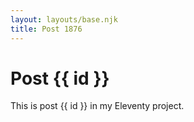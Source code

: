 ```yaml
---
layout: layouts/base.njk
title: Post 1876
---
```


# Post {{ id }}

This is post {{ id }} in my Eleventy project.
